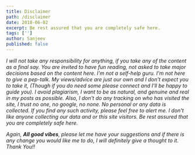 ```yaml
---
title: Disclaimer
path: /disclaimer
date: 2018-06-02
excerpt: Be rest assured that you are completely safe here.
tags: ['']
author: Sanjeev
published: false
---
```

_I will not take any responsibility for anything, if you take any of the content as a final say. You are invited to have fun reading, not asked to take major decisions based on the content here. I'm not a self-help guru. I'm not here to give a pep-talk. My views/advice are just our own and I don't expect you to take it, (Though if you do need some please connect and I'll be happy to guide you). I avoid plagiarism, I want to be as natural, and genuine and real in my posts as possible. Also, I don't do any tracking on who has visited the site, I trust no one, no google, no none. No personal or any data is collected. If you find any such activity, please feel free to alert me. I don't like anyone collecting our data and or this site visitors. Be rest assured that you are completely safe here._

_Again, **All good vibes**, please let me have your suggestions and if there is any change you would like me to do, I will definitely give a thought to it. Thank You!!_
